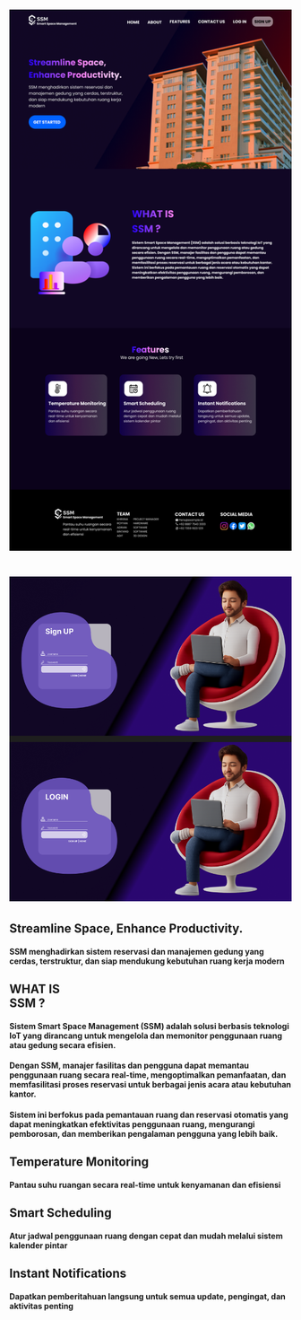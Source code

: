 # <img src="SSM.png">
# <img src="SSM(ls).png">
## Streamline Space, Enhance Productivity.<br>

#### SSM menghadirkan sistem reservasi dan manajemen gedung yang cerdas, terstruktur, dan siap mendukung kebutuhan ruang kerja modern

## WHAT IS<br>SSM ?

#### Sistem Smart Space Management (SSM) adalah solusi berbasis teknologi IoT yang dirancang untuk mengelola dan memonitor penggunaan ruang atau gedung secara efisien.<br>
#### Dengan SSM, manajer fasilitas dan pengguna dapat memantau penggunaan ruang secara real-time, mengoptimalkan pemanfaatan, dan memfasilitasi proses reservasi untuk berbagai jenis acara atau kebutuhan kantor.<br>
#### Sistem ini berfokus pada pemantauan ruang dan reservasi otomatis yang dapat meningkatkan efektivitas penggunaan ruang, mengurangi pemborosan, dan memberikan pengalaman pengguna yang lebih baik.<br>

## Temperature Monitoring<br>
#### Pantau suhu ruangan secara real-time untuk kenyamanan dan efisiensi<br>

## Smart Scheduling<br>
#### Atur jadwal penggunaan ruang dengan cepat dan mudah melalui sistem kalender pintar<br>

## Instant Notifications<br>
#### Dapatkan pemberitahuan langsung untuk semua update, pengingat, dan aktivitas penting<br>
